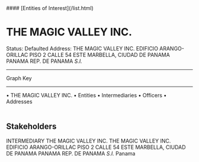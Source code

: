 <link rel="stylesheet" type="text/css" href="../../assets/style.css">
#### [Entities of Interest](/list.html)

<style>
body{background-image:url("http://eoi-graphs.s3-website-eu-west-1.amazonaws.com/THE_MAGIC_VALLEY_INC..png");background-repeat: no-repeat;background-size: contain;}
.markdown>p>span{background-color: white;}
</style>

# THE MAGIC VALLEY INC.
<span>Status: Defaulted
Address: THE MAGIC VALLEY INC. EDIFICIO ARANGO-ORILLAC PISO 2 CALLE 54 ESTE MARBELLA, CIUDAD DE PANAMA PANAMA REP. DE PANAMA *S.I.*
</span>

---



<div class="legend">
Graph Key
<hr>
<span class="focus">• THE MAGIC VALLEY INC.</span>
<span class="entity">• Entities</span>
<span class="intermediary">• Intermediaries</span>
<span class="officer">• Officers</span>
<span class="address">• Addresses</span>
</div><br>


## Stakeholders
<span>INTERMEDIARY
THE MAGIC VALLEY INC.
THE MAGIC VALLEY INC. EDIFICIO ARANGO-ORILLAC PISO 2 CALLE 54 ESTE MARBELLA, CIUDAD DE PANAMA PANAMA REP. DE PANAMA *S.I.*
Panama
</span>


